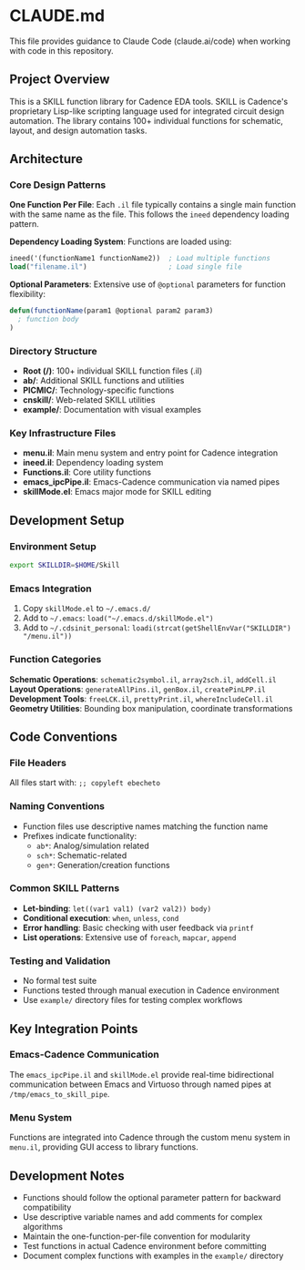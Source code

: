 # CLAUDE.md

This file provides guidance to Claude Code (claude.ai/code) when working with code in this repository.

## Project Overview

This is a SKILL function library for Cadence EDA tools. SKILL is Cadence's proprietary Lisp-like scripting language used for integrated circuit design automation. The library contains 100+ individual functions for schematic, layout, and design automation tasks.

## Architecture

### Core Design Patterns

**One Function Per File**: Each `.il` file typically contains a single main function with the same name as the file. This follows the `ineed` dependency loading pattern.

**Dependency Loading System**: Functions are loaded using:
```lisp
ineed('(functionName1 functionName2))  ; Load multiple functions
load("filename.il")                    ; Load single file
```

**Optional Parameters**: Extensive use of `@optional` parameters for function flexibility:
```lisp
defun(functionName(param1 @optional param2 param3)
  ; function body
)
```

### Directory Structure

- **Root (/)**: 100+ individual SKILL function files (.il)
- **ab/**: Additional SKILL functions and utilities  
- **PICMIC/**: Technology-specific functions
- **cnskill/**: Web-related SKILL utilities
- **example/**: Documentation with visual examples

### Key Infrastructure Files

- **menu.il**: Main menu system and entry point for Cadence integration
- **ineed.il**: Dependency loading system
- **Functions.il**: Core utility functions
- **emacs_ipcPipe.il**: Emacs-Cadence communication via named pipes
- **skillMode.el**: Emacs major mode for SKILL editing

## Development Setup

### Environment Setup
```bash
export SKILLDIR=$HOME/Skill
```

### Emacs Integration
1. Copy `skillMode.el` to `~/.emacs.d/`
2. Add to `~/.emacs`: `load("~/.emacs.d/skillMode.el")`
3. Add to `~/.cdsinit_personal`: `loadi(strcat(getShellEnvVar("SKILLDIR") "/menu.il"))`

### Function Categories

**Schematic Operations**: `schematic2symbol.il`, `array2sch.il`, `addCell.il`
**Layout Operations**: `generateAllPins.il`, `genBox.il`, `createPinLPP.il` 
**Development Tools**: `freeLCK.il`, `prettyPrint.il`, `whereIncludeCell.il`
**Geometry Utilities**: Bounding box manipulation, coordinate transformations

## Code Conventions

### File Headers
All files start with: `;; copyleft ebecheto`

### Naming Conventions
- Function files use descriptive names matching the function name
- Prefixes indicate functionality:
  - `ab*`: Analog/simulation related
  - `sch*`: Schematic-related  
  - `gen*`: Generation/creation functions

### Common SKILL Patterns
- **Let-binding**: `let((var1 val1) (var2 val2)) body)`
- **Conditional execution**: `when`, `unless`, `cond`
- **Error handling**: Basic checking with user feedback via `printf`
- **List operations**: Extensive use of `foreach`, `mapcar`, `append`

### Testing and Validation
- No formal test suite
- Functions tested through manual execution in Cadence environment
- Use `example/` directory files for testing complex workflows

## Key Integration Points

### Emacs-Cadence Communication
The `emacs_ipcPipe.il` and `skillMode.el` provide real-time bidirectional communication between Emacs and Virtuoso through named pipes at `/tmp/emacs_to_skill_pipe`.

### Menu System
Functions are integrated into Cadence through the custom menu system in `menu.il`, providing GUI access to library functions.

## Development Notes

- Functions should follow the optional parameter pattern for backward compatibility
- Use descriptive variable names and add comments for complex algorithms
- Maintain the one-function-per-file convention for modularity
- Test functions in actual Cadence environment before committing
- Document complex functions with examples in the `example/` directory